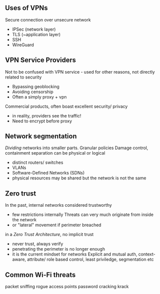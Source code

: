 ## Uses of VPNs
Secure connection over unsecure network
- IPSec (network layer)
- TLS (~application layer)
- SSH
- WireGuard


## VPN Service Providers
Not to be confused with VPN service - used for other reasons, not directly related to security
- Bypassing geoblocking
- Avoiding censorship
- Often a simply proxy + vpn

Commercial products, often boast excellent security/ privacy
- in reality, providers see the traffic!
- Need to encrypt before proxy

## Network segmentation
*Dividing* networks into smaller parts.
Granular policies
Damage control, containment
separation can be physical or logical
- distinct routers/ switches
- VLANs
- Software-Defined Networks (SDNs)
- physical resources may be shared but the network is not the same

## Zero trust
In the past, internal networks considered trustworthy
- few restrictions internally
Threats can very much originate from inside the network
- or "lateral" movement if perimeter breached

in a *Zero Trust Architecture*, no implicit trust
- never trust, always verify
- penetrating the perimeter is no longer enough
- it is the current mindset for networks
Explicit and mutual auth, context-aware, attribute/ role based control, least priviledge, segmentation etc

## Common Wi-Fi threats
packet sniffing
rogue access points
password cracking
krack
